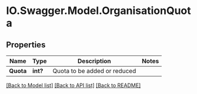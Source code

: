 # IO.Swagger.Model.OrganisationQuota
## Properties

Name | Type | Description | Notes
------------ | ------------- | ------------- | -------------
**Quota** | **int?** | Quota to be added or reduced | 

[[Back to Model list]](../README.md#documentation-for-models) [[Back to API list]](../README.md#documentation-for-api-endpoints) [[Back to README]](../README.md)

